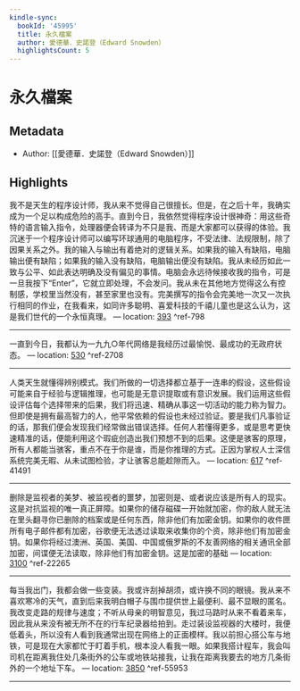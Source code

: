 ```yaml
---
kindle-sync:
  bookId: '45995'
  title: 永久檔案
  author: 愛德華．史諾登（Edward Snowden）
  highlightsCount: 5
---
```

# 永久檔案
## Metadata
* Author: [[愛德華．史諾登（Edward Snowden）]]

## Highlights
我不是天生的程序设计师，我从来不觉得自己很擅长。但是，在之后十年，我确实成为一个足以构成危险的高手。直到今日，我依然觉得程序设计很神奇：用这些奇特的语言输入指令，处理器便会转译为不只是我、而是大家都可以获得的体验。我沉迷于一个程序设计师可以编写环球通用的电脑程序，不受法律、法规限制，除了因果关系之外。我的输入与输出有着绝对的逻辑关系。如果我的输入有缺陷，电脑输出便有缺陷；如果我的输入没有缺陷，电脑输出便没有缺陷。我从未经历如此一致与公平、如此表达明确及没有偏见的事情。电脑会永远待候接收我的指令，可是一旦我按下“Enter”，它就立即处理，不会发问。我从未在其他地方觉得这么有控制感，学校里当然没有，甚至家里也没有。完美撰写的指令会完美地一次又一次执行相同的作业，在我看来，如同许多聪明、喜爱科技的千禧儿童也是这么认为，这是我们世代的一个永恒真理。 — location: [393]() ^ref-798

---
一直到今日，我都认为一九九○年代网络是我经历过最愉悦、最成功的无政府状态。 — location: [530]() ^ref-2708

---
人类天生就懂得辨别模式。我们所做的一切选择都立基于一连串的假设，这些假设可能来自于经验与逻辑推理，也可能是无意识提取或有意识发展。我们运用这些假设评估每个选择带来的后果，我们将迅速、精确从事这一切活动的能力称为智力。但即使是拥有最高智力的人，他平常依赖的假设也未经过验证。要是我们凡事验证的话，那我们便会发现我们经常做出错误选择。任何人若懂得更多，或是思考更快速精准的话，便能利用这个瑕疵创造出我们预想不到的后果。这便是骇客的原理，所有人都能当骇客，重点不在于你是谁，而是你推理的方式。正因为掌权人士深信系统完美无暇、从未试图检验，才让骇客总能趁隙而入。 — location: [617]() ^ref-41491

---
删除是监视者的美梦、被监视者的噩梦，加密则是、或者说应该是所有人的现实。这是对抗监视的唯一真正屏障。如果你的储存磁碟一开始就加密，你的敌人就无法在里头翻寻你已删除的档案或是任何东西，除非他们有加密金钥。如果你的收件匣所有电子邮件都有加密，谷歌便无法透过读取来收集你的个资，除非他们有加密金钥。如果你将经过澳洲、英国、美国、中国或俄罗斯的不友善网络的相关通讯全部加密，间谍便无法读取，除非他们有加密金钥。这是加密的基础 — location: [3100]() ^ref-22265

---
每当我出门，我都会做一些变装。我或许刮掉胡须，或许换不同的眼镜。我从来不喜欢寒冷的天气，直到后来我明白帽子与围巾提供世上最便利、最不显眼的匿名。我改变走路的规律与速度；不听从母亲的明智意见，我过马路时从来不看着来车，因此我从来没有被无所不在的行车纪录器给拍到。走过装设监视器的大楼时，我便低着头，所以没有人看到我通常出现在网络上的正面模样。我以前担心搭公车与地铁，可是现在大家都忙于盯着手机，根本没人看我一眼。如果我搭计程车，我会叫司机在距离我住处几条街外的公车或地铁站接我，让我在距离我要去的地方几条街外的一个地址下车。 — location: [3850]() ^ref-55953

---
